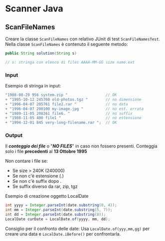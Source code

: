 # Scanner Java

## ScanFileNames

Creare la classe `ScanFileNames` con relativo JUnit di test `ScanFileNamesTest`.
Nella classe `ScanFileNames` è contenuto il seguente metodo:

```java
public String solution(String s)

// s: stringa con elenco di files AAAA-MM-GG size name.ext
```

### Input

Esempio di stringa in input:

```java
"1988-08-29 956 system.zip "                 // OK
+ "1995-10-12 245760 old-photos.tgz "        // no dimensione
+ "1996-04-07 205761 file2.rar "             // no data
+ "1996-04-07 200100 my-image.jpg "          // no est. errata
+ "1989-11-05 208261 file6. "                // no suffix
+ "1988-11-05 400 file1 "                    // no estensione
+ "1994-12-01 845 very-long-filename.rar ";  // OK
```

### Output

Il _**conteggio dei file**_ o "_**NO FILES**_" in caso non fossero presenti.
Conteggia solo i file **precedenti** al **13 Ottobre 1995**

Non contare i file se:

- Se size > 240K (240000)
- Se non c'è estensione (.)
- Se non c'è suffix dopo .
- Se suffix diverso da rar, zip, tgz

Esempio di creazione oggetto LocalDate

```java
int yyyy = Integer.parseInt(date.substring(0, 4));
int mm = Integer.parseInt(date.substring(5, 7));
int dd = Integer.parseInt(date.substring(8));
LocalDate curDate = LocalDate.of(yyyy, mm, dd);
```

Consiglio per il confronto delle date:
Usa `LocalDate.of(yyy,mm,gg)` per creare una data e `LocalDate.iBefore()` per confrontarla.
